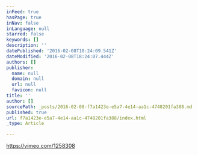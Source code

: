 ```yaml
---
inFeed: true
hasPage: true
inNav: false
inLanguage: null
starred: false
keywords: []
description: ''
datePublished: '2016-02-08T18:24:09.541Z'
dateModified: '2016-02-08T18:24:07.444Z'
authors: []
publisher:
  name: null
  domain: null
  url: null
  favicon: null
title: ''
author: []
sourcePath: _posts/2016-02-08-f7a1423e-e5a7-4e14-aa1c-4748201fa388.md
published: true
url: f7a1423e-e5a7-4e14-aa1c-4748201fa388/index.html
_type: Article

---
```

https://vimeo.com/1258308